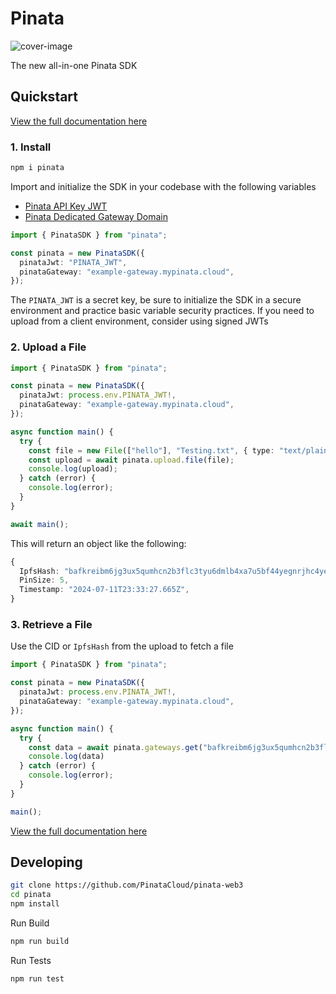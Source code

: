 # Pinata

![cover-image](https://docs.mypinata.cloud/ipfs/Qmbg1KajsrdLoBwZ8aoSMDMHrWd9EGJkun24UVXJVWYqVx?img-format=webp)

The new all-in-one Pinata SDK

## Quickstart

[View the full documentation here](https://docs.pinata.cloud/sdk-beta/getting-started)

### 1. Install

```bash
npm i pinata
```

Import and initialize the SDK in your codebase with the following variables
- [Pinata API Key JWT](https://docs.pinata.cloud/account-management/api-keys)
- [Pinata Dedicated Gateway Domain](https://docs.pinata.cloud/gateways/dedicated-ipfs-gateways)

```typescript
import { PinataSDK } from "pinata";

const pinata = new PinataSDK({
  pinataJwt: "PINATA_JWT",
  pinataGateway: "example-gateway.mypinata.cloud",
});
```

<Note>The `PINATA_JWT` is a secret key, be sure to initialize the SDK in a secure environment and practice basic variable security practices. If you need to upload from a client environment, consider using signed JWTs</Note>

### 2. Upload a File

```typescript
import { PinataSDK } from "pinata";

const pinata = new PinataSDK({
  pinataJwt: process.env.PINATA_JWT!,
  pinataGateway: "example-gateway.mypinata.cloud",
});

async function main() {
  try {
    const file = new File(["hello"], "Testing.txt", { type: "text/plain" });
    const upload = await pinata.upload.file(file);
    console.log(upload);
  } catch (error) {
    console.log(error);
  }
}

await main();
```

This will return an object like the following:

```typescript
{
  IpfsHash: "bafkreibm6jg3ux5qumhcn2b3flc3tyu6dmlb4xa7u5bf44yegnrjhc4yeq",
  PinSize: 5,
  Timestamp: "2024-07-11T23:33:27.665Z",
}
```

### 3. Retrieve a File

Use the CID or `IpfsHash` from the upload to fetch a file

```typescript
import { PinataSDK } from "pinata";

const pinata = new PinataSDK({
  pinataJwt: process.env.PINATA_JWT!,
  pinataGateway: "example-gateway.mypinata.cloud",
});

async function main() {
  try {
    const data = await pinata.gateways.get("bafkreibm6jg3ux5qumhcn2b3flc3tyu6dmlb4xa7u5bf44yegnrjhc4yeq");
    console.log(data)
  } catch (error) {
    console.log(error);
  }
}

main();
```

[View the full documentation here](https://docs.pinata.cloud/web3/sdk/getting-started)

## Developing

```bash
git clone https://github.com/PinataCloud/pinata-web3
cd pinata
npm install
```

Run Build
```bash
npm run build
```

Run Tests
```bash
npm run test
```
